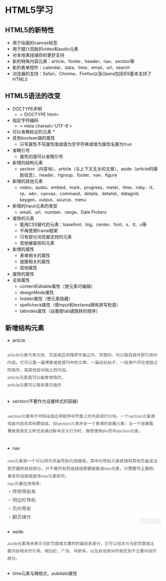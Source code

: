 # HTML5学习

## HTML5的新特性

* 用于绘画的canvas标签
* 用于媒介回放的video和audio元素
* 对本地离线储存的更好支持
* 新的特殊内容元素：article、footer、header、nav、section等
* 新的表单控件：calendar、data、time、email、url、search
* 浏览器的支持：Safari、Chrome、Firefox以及Opera包括IE9基本支持了HTML5

## HTML5语法的改变

* DOCTYPE声明
  * < !DOCTYPE html>
* 指定字符编码
  * < meta charset='UTF-8'>
* 可以省略标记的元素
  * 
* 具有boolean值的属性
  * 只写属性不写属性值或值为空字符串或值为属性名都为true
* 省略引号
  * 属性的值可以省略引号
* 新增的结构元素
  * section（内容块）、article（与上下文无关的文章）、aside（article的辅助信息）、header、hgroup、footer、nav、figure
* 新增的其他元素
  * video、audio、embed、mark、progress、meter、time、ruby、rt、rp、wbr、canvas、command、details、detalist、datagrid、keygen、output、source、menu
* 新增的input元素的类型
  * email、url、number、range、Date Pickers
* 废除的元素
  * 能用CSS替代的元素：basefont、big、center、font、s、tt、u等
  * 不再使用frame框架
  * 只有部分浏览器支持的元素
  * 其他被废除的元素
* 新增的属性
  * 表单相关的属性
  * 链接相关的属性
  * 其他属性
* 废除的属性
* 全局属性
  * contentEditable属性（使元素可编辑）
  * designMode属性
  * hidden属性（使元素隐藏）
  * spellcheck属性（使input和textarea拥有拼写检查）
  * tabindex属性（设置按tab键跳转的顺序）

## 新增结构元素

* article

![article](../images/article.png)

* section(不要作为设置样式的容器)

![section](../images/section.png)

* nav

![nav](../images/nav.png)

* aside

![aside](../images/aside.png)

* time元素与微格式、pubdate属性